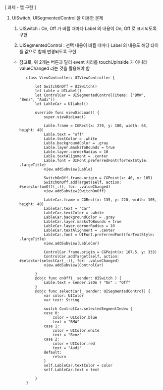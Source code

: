 [ 과제 - 앱 구현 ] 

1. UISwitch, UISegmentedControl 을 이용한 문제 

     1) UISwitch : On, Off 가 바뀔 때마다 Label 의 내용이 On, Off 로 표시되도록 구현

     2) UISegmentedControl : 선택 내용이 바뀔 때마다 Label 의 내용도 해당 타이틀 값으로 함께 변경되도록 구현
   
   * 참고로, 위 2개는 버튼과 달리 event 처리를 touchUpInside 가 아니라 valueChanged 라는 것을 활용해야 함



			class ViewController: UIViewController {
			    
			    let SwitchOnOff = UISwitch()
			    let Lable = UILabel()
			    let ControlCar = UISegmentedControl(items: ["BMW", "Benz", "Audi"])
			    let LableCar = UILabel()
			
			    override func viewDidLoad() {
			        super.viewDidLoad()
			        
			        Lable.frame = CGRect(x: 270, y: 100, width: 65, height: 40)
			        Lable.text = "off"
			        Lable.textColor = .white
			        Lable.backgroundColor = .gray
			        Lable.layer.masksToBounds = true
			        Lable.layer.cornerRadius = 10
			        Lable.textAlignment = .center
			        Lable.font = UIFont.preferredFont(forTextStyle: .largeTitle)
			        view.addSubview(Lable)
			        
			        SwitchOnOff.frame.origin = CGPoint(x: 40, y: 105)
			        SwitchOnOff.addTarget(self, action: #selector(onOff(_:)), for: .valueChanged)
			        view.addSubview(SwitchOnOff)
			        
			        LableCar.frame = CGRect(x: 135, y: 220, width: 105, height: 40)
			        LableCar.text = "Car"
			        LableCar.textColor = .white
			        LableCar.backgroundColor = .gray
			        LableCar.layer.masksToBounds = true
			        LableCar.layer.cornerRadius = 10
			        LableCar.textAlignment = .center
			        LableCar.font = UIFont.preferredFont(forTextStyle: .largeTitle)
			        view.addSubview(LableCar)
			        
			        ControlCar.frame.origin = CGPoint(x: 107.5, y: 333)
			        ControlCar.addTarget(self, action: #selector(selectCar(_:)), for: .valueChanged)
			        view.addSubview(ControlCar)
			        
			    }
			    @objc func onOff(_ sender: UISwitch ) {
			        Lable.text = sender.isOn ? "On" : "Off"
			    }
			    @objc func selectCar(_ sender: UISegmentedControl) {
			        var color: UIColor
			        var text: String
			
			        switch ControlCar.selectedSegmentIndex {
			        case 0:
			            color = UIColor.blue
			            text = "BMW"
			        case 1:
			            color = UIColor.white
			            text = "Benz"
			        case 2:
			            color = UIColor.red
			            text = "Audi"
			        default:
			            return
			        }
			        self.LableCar.textColor = color
			        self.LableCar.text = text
			        
			    }
			}
